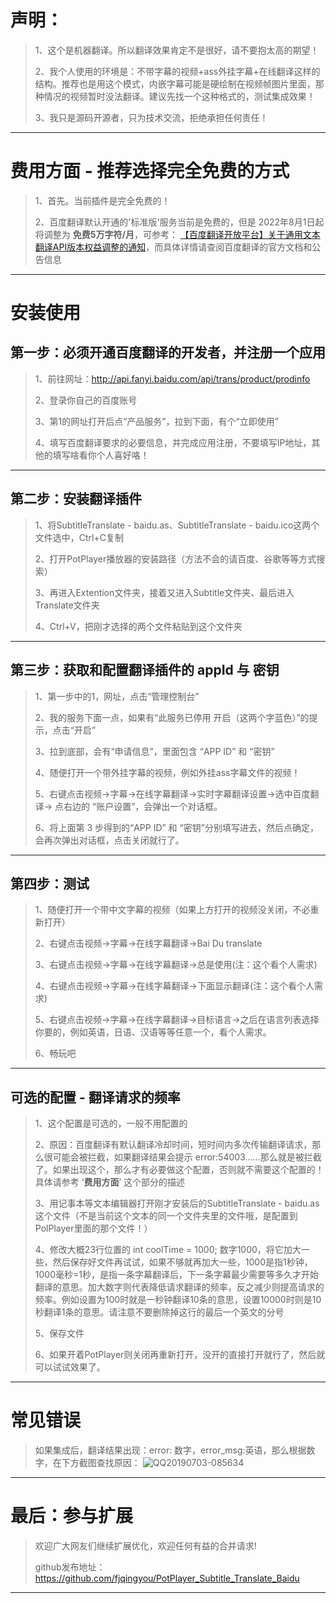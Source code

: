 # 声明：
>1、这个是机器翻译。所以翻译效果肯定不是很好，请不要抱太高的期望！
>
>2、我个人使用的环境是：不带字幕的视频+ass外挂字幕+在线翻译这样的结构。推荐也是用这个模式，内嵌字幕可能是硬绘制在视频帧图片里面，那种情况的视频暂时没法翻译。建议先找一个这种格式的，测试集成效果！
>
>3、我只是源码开源者，只为技术交流，拒绝承担任何责任！
----

# 费用方面 - 推荐选择完全免费的方式
>1、首先。当前插件是完全免费的！
>
>2、百度翻译默认开通的'标准版'服务当前是免费的，但是 2022年8月1日起将调整为 **免费5万字符/月**，可参考： [【百度翻译开放平台】关于通用文本翻译API版本权益调整的通知](https://github.com/fjqingyou/PotPlayer_Subtitle_Translate_Baidu/issues/24)，而具体详情请查阅百度翻译的官方文档和公告信息
----

# 安装使用
## 第一步：必须开通百度翻译的开发者，并注册一个应用

>1、前往网址：http://api.fanyi.baidu.com/api/trans/product/prodinfo
>
>2、登录你自己的百度账号
>
>3、第1的网址打开后点“产品服务”，拉到下面，有个“立即使用”
>
>4、填写百度翻译要求的必要信息，并完成应用注册，不要填写IP地址，其他的填写啥看你个人喜好咯！
----

## 第二步：安装翻译插件

>1、将SubtitleTranslate - baidu.as、SubtitleTranslate - baidu.ico这两个文件选中，Ctrl+C复制
>
>2、打开PotPlayer播放器的安装路径（方法不会的请百度、谷歌等等方式搜索）
>
>3、再进入Extention文件夹，接着又进入Subtitle文件夹、最后进入Translate文件夹
>
>4、Ctrl+V，把刚才选择的两个文件粘贴到这个文件夹
----

## 第三步：获取和配置翻译插件的 appId 与 密钥

>1、第一步中的1，网址，点击“管理控制台”
>
>2、我的服务下面一点，如果有“此服务已停用 开启（这两个字蓝色）”的提示，点击“开启”
>
>3、拉到底部，会有“申请信息”，里面包含 “APP ID” 和 “密钥”
>
>4、随便打开一个带外挂字幕的视频，例如外挂ass字幕文件的视频！
>
>5、右键点击视频->字幕->在线字幕翻译->实时字幕翻译设置->选中百度翻译-> 点右边的 “账户设置”，会弹出一个对话框。
>
>6、将上面第 3 步得到的“APP ID” 和 “密钥”分别填写进去，然后点确定，会再次弹出对话框，点击关闭就行了。
----

## 第四步：测试

>1、随便打开一个带中文字幕的视频（如果上方打开的视频没关闭，不必重新打开）
>
>2、右键点击视频->字幕->在线字幕翻译->Bai Du translate
>
>3、右键点击视频->字幕->在线字幕翻译->总是使用(注：这个看个人需求)
>
>4、右键点击视频->字幕->在线字幕翻译->下面显示翻译(注：这个看个人需求)
>
>5、右键点击视频->字幕->在线字幕翻译->目标语言->之后在语言列表选择你要的，例如英语，日语、汉语等等任意一个，看个人需求。
>
>6、畅玩吧
----

## 可选的配置 - 翻译请求的频率

>1、这个配置是可选的，一般不用配置的
>
>2、原因：百度翻译有默认翻译冷却时间，短时间内多次传输翻译请求，那么很可能会被拦截，如果翻译结果会提示 error:54003……那么就是被拦截了。如果出现这个，那么才有必要做这个配置，否则就不需要这个配置的！具体请参考 ‘**费用方面**’ 这个部分的描述
>
>3、用记事本等文本编辑器打开刚才安装后的SubtitleTranslate - baidu.as这个文件（不是当前这个文本的同一个文件夹里的文件哦，是配置到PolPlayer里面的那个文件！）
>
>4、修改大概23行位置的 int coolTime = 1000; 数字1000，将它加大一些，然后保存好文件再试试，如果不够就再加大一些，1000是指1秒钟，1000毫秒=1秒，是指一条字幕翻译后，下一条字幕最少需要等多久才开始翻译的意思。加大数字则代表降低请求翻译的频率，反之减少则提高请求的频率。例如设置为100时就是一秒钟翻译10条的意思，设置10000时则是10秒翻译1条的意思。请注意不要删除掉这行的最后一个英文的分号
>
>5、保存文件
>
>6、如果开着PotPlayer则关闭再重新打开，没开的直接打开就行了，然后就可以试试效果了。
----

# 常见错误
>如果集成后，翻译结果出现：error: 数字，error_msg:英语，那么根据数字，在下方截图查找原因：
![QQ20190703-085634](./images/61015667-2a950100-a3bf-11e9-8d21-4f111260c5fe.png)
----

# 最后：参与扩展

>欢迎广大网友们继续扩展优化，欢迎任何有益的合并请求!
>
>github发布地址：https://github.com/fjqingyou/PotPlayer_Subtitle_Translate_Baidu
----


